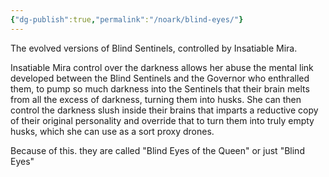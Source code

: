 ```yaml
---
{"dg-publish":true,"permalink":"/noark/blind-eyes/"}
---
```


The evolved versions of Blind Sentinels, controlled by Insatiable Mira.

Insatiable Mira control over the darkness allows her abuse the mental link developed between the Blind Sentinels and the Governor who enthralled them, to pump so much darkness into the Sentinels that their brain melts from all the excess of darkness, turning them into husks. She can then control the darkness slush inside their brains that imparts a reductive copy of their original personality and override that to turn them into truly empty husks, which she can use as a sort proxy drones.

Because of this. they are called "Blind Eyes of the Queen" or just "Blind Eyes"



